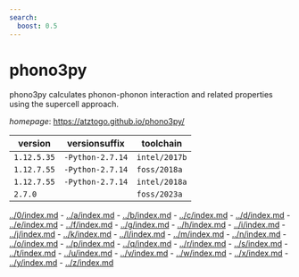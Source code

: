 ```yaml
---
search:
  boost: 0.5
---
```

# phono3py

phono3py calculates phonon-phonon interaction and related properties using the supercell approach.

*homepage*: <https://atztogo.github.io/phono3py/>

version | versionsuffix | toolchain
--------|---------------|----------
``1.12.5.35`` | ``-Python-2.7.14`` | ``intel/2017b``
``1.12.7.55`` | ``-Python-2.7.14`` | ``foss/2018a``
``1.12.7.55`` | ``-Python-2.7.14`` | ``intel/2018a``
``2.7.0`` |  | ``foss/2023a``

[../0/index.md](0) - [../a/index.md](a) - [../b/index.md](b) - [../c/index.md](c) - [../d/index.md](d) - [../e/index.md](e) - [../f/index.md](f) - [../g/index.md](g) - [../h/index.md](h) - [../i/index.md](i) - [../j/index.md](j) - [../k/index.md](k) - [../l/index.md](l) - [../m/index.md](m) - [../n/index.md](n) - [../o/index.md](o) - [../p/index.md](p) - [../q/index.md](q) - [../r/index.md](r) - [../s/index.md](s) - [../t/index.md](t) - [../u/index.md](u) - [../v/index.md](v) - [../w/index.md](w) - [../x/index.md](x) - [../y/index.md](y) - [../z/index.md](z)

